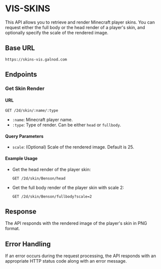 
# VIS-SKINS

This API allows you to retrieve and render Minecraft player skins. You can request either the full body or the head render of a player's skin, and optionally specify the scale of the rendered image.

## Base URL

```
https://skins-vis.galnod.com
```

## Endpoints

### Get Skin Render

#### URL

```
GET /2d/skin/:name/:type
```

- `:name`: Minecraft player name.
- `:type`: Type of render. Can be either `head` or `fullbody`.

#### Query Parameters

- `scale`: (Optional) Scale of the rendered image. Default is 25.

#### Example Usage

- Get the head render of the player skin:
  ```
  GET /2d/skin/Benson/head
  ```

- Get the full body render of the player skin with scale 2:
  ```
  GET /2d/skin/Benson/fullbody?scale=2
  ```

## Response

The API responds with the rendered image of the player's skin in PNG format.

## Error Handling

If an error occurs during the request processing, the API responds with an appropriate HTTP status code along with an error message.
```
